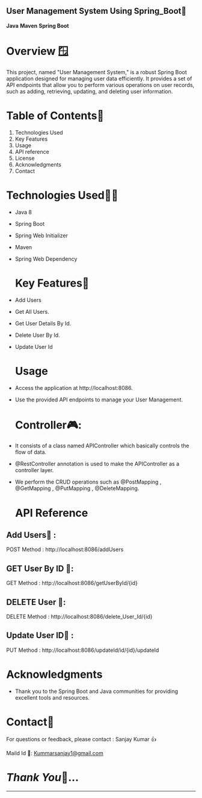 ## User Management System Using Spring_Boot👤
**Java** **Maven** **Spring Boot** 

# Overview 🪟
This project, named "User Management System," is a robust Spring Boot application designed for managing user data efficiently. It provides a set of API endpoints that allow you to perform various operations on user records, such as adding, retrieving, updating, and deleting user information.

# Table of Contents📑
1. Technologies Used
2. Key Features
3. Usage
4. API reference
5. License
6. Acknowledgments
7. Contact

# Technologies Used🧑‍💻
* Java 8
* Spring Boot
* Spring Web Initializer
* Maven
* Spring Web Dependency

  # Key Features🔑
* Add Users
* Get All Users.
* Get User Details By Id.
* Delete User By Id.
* Update User Id

  # Usage
* Access the application at http://localhost:8086.
* Use the provided API endpoints to manage your User Management.

  # Controller🎮:
* It consists of a class named APIController which basically controls the flow of data.
* @RestController annotation is used to make the APIController as a controller layer.
* We perform the CRUD operations such as @PostMapping , @GetMapping , @PutMapping , @DeleteMapping.

  # API Reference
## Add Users👤 :
POST Method : http://localhost:8086/addUsers
## GET User By ID 👤:
GET Method : http://localhost:8086/getUserById/{id}
## DELETE User 👤:
DELETE Method : http://localhost:8086/delete_User_Id/{id}
## Update User ID👤 :
PUT Method : http://localhost:8086/updateId/id/{id}/updateId
# Acknowledgments
* Thank you to the Spring Boot and Java communities for providing excellent tools and resources.

 # Contact📲
For questions or feedback, please contact :  Sanjay Kumar 👍

Maild Id 📧: Kummarsanjay1@gmail.com
# *Thank You*💖...
***********************************************************
